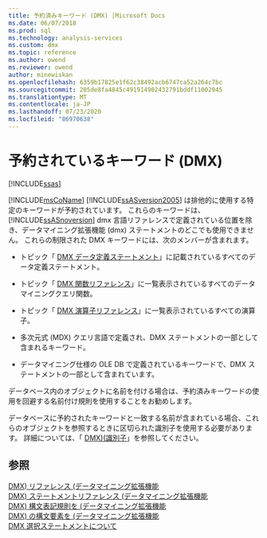 ```yaml
---
title: 予約済みキーワード (DMX) |Microsoft Docs
ms.date: 06/07/2018
ms.prod: sql
ms.technology: analysis-services
ms.custom: dmx
ms.topic: reference
ms.author: owend
ms.reviewer: owend
author: minewiskan
ms.openlocfilehash: 6359b17825e1f62c38492acb6747ca52a264c7bc
ms.sourcegitcommit: 205de8fa4845c491914902432791bddf11002945
ms.translationtype: MT
ms.contentlocale: ja-JP
ms.lasthandoff: 07/23/2020
ms.locfileid: "86970638"
---
```

# <a name="reserved-keywords-dmx"></a>予約されているキーワード (DMX)
[!INCLUDE[ssas](../includes/applies-to-version/ssas.md)]

  [!INCLUDE[msCoName](../includes/msconame-md.md)] [!INCLUDE[ssASversion2005](../includes/ssasversion2005-md.md)] は排他的に使用する特定のキーワードが予約されています。 これらのキーワードは、 [!INCLUDE[ssASnoversion](../includes/ssasnoversion-md.md)] dmx 言語リファレンスで定義されている位置を除き、データマイニング拡張機能 (dmx) ステートメントのどこでも使用できません。 これらの制限された DMX キーワードには、次のメンバーが含まれます。  
  
-   トピック「 [DMX データ定義ステートメント](../dmx/dmx-statements-data-definition.md)」に記載されているすべてのデータ定義ステートメント。  
  
-   トピック「 [DMX 関数リファレンス](../dmx/data-mining-extensions-dmx-function-reference.md)」に一覧表示されているすべてのデータマイニングクエリ関数。  
  
-   トピック「 [DMX 演算子リファレンス](../dmx/data-mining-extensions-dmx-operator-reference.md)」に一覧表示されているすべての演算子。  
  
-   多次元式 (MDX) クエリ言語で定義され、DMX ステートメントの一部として含まれるキーワード。  
  
-   データマイニング仕様の OLE DB で定義されているキーワードで、DMX ステートメントの一部として含まれています。  
  
 データベース内のオブジェクトに名前を付ける場合は、予約済みキーワードの使用を回避する名前付け規則を使用することをお勧めします。  
  
 データベースに予約されたキーワードと一致する名前が含まれている場合、これらのオブジェクトを参照するときに区切られた識別子を使用する必要があります。 詳細については、「 [DMX&#41;&#40;識別子](../dmx/identifiers-dmx.md)」を参照してください。  
  
## <a name="see-also"></a>参照  
 [DMX&#41; リファレンス &#40;データマイニング拡張機能](../dmx/data-mining-extensions-dmx-reference.md)   
 [DMX&#41; ステートメントリファレンス &#40;データマイニング拡張機能](../dmx/data-mining-extensions-dmx-statements.md)   
 [DMX&#41; 構文表記規則を &#40;データマイニング拡張機能](../dmx/data-mining-extensions-dmx-syntax-conventions.md)   
 [DMX&#41; の構文要素を &#40;データマイニング拡張機能](../dmx/data-mining-extensions-dmx-syntax-elements.md)   
 [DMX 選択ステートメントについて](../dmx/understanding-the-dmx-select-statement.md)  
  
  
